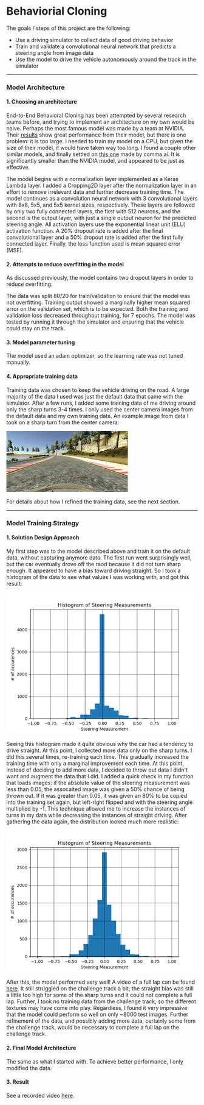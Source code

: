 # Behaviorial Cloning

The goals / steps of this project are the following:
* Use a driving simulator to collect data of good driving behavior 
* Train and validate a convolutional neural network that predicts a steering angle from image data
* Use the model to drive the vehicle autonomously around the track in the simulator




[//]: # (Image References)

[original]: ./image/original_data_histogram.png "Histogram of original data"
[final]: ./image/after_data_augmentation.png "After Data Augmentation"
[center]: ./image/center.jpg "Example Image from Car Center Camera"

---

### Model Architecture

#### 1. Choosing an architecture

End-to-End Behavioral Cloning has been attempted by several research teams before, and trying to implement an architecture on my own would be naive. Perhaps the most famous model was made by a team at NVIDIA. Their [results](https://arxiv.org/pdf/1604.07316.pdf) show great performance from their model, but there is one problem: it is too large. I needed to train my model on a CPU, but given the size of their model, it would have taken way too long. I found a couple other similar models, and finally settled on [this one](https://github.com/commaai/research) made by comma.ai. It is significantly smaller than the NVIDIA model, and appeared to be just as effective.

The model begins with a normalization layer implemented as a Keras Lambda layer. I added a Cropping2D layer after the normalization layer in an effort to remove irrelevant data and further decrease training time. The model continues as a convolution neural network with 3 convolutional layers with 8x8, 5x5, and 5x5 kernel sizes, respectively. These layers are followed by only two fully connected layers, the first with 512 neurons, and the second is the output layer, with just a single output neuron for the predicted steering angle. All activation layers use the exponential linear unit (ELU) activation function. A 20% dropout rate is added after the final convolutional layer and a 50% dropout rate is added after the first fully connected layer. Finally, the loss function used is mean squared error (MSE).


#### 2. Attempts to reduce overfitting in the model

As discussed previously, the model contains two dropout layers in order to reduce overfitting. 

The data was split 80/20 for train/validation to ensure that the model was not overfitting. Training output showed a marginally higher mean squared error on the validation set, which is to be expected. Both the training and validation loss decreased throughout training, for 7 epochs. The model was tested by running it through the simulator and ensuring that the vehicle could stay on the track.

#### 3. Model parameter tuning

The model used an adam optimizer, so the learning rate was not tuned manually.

#### 4. Appropriate training data

Training data was chosen to keep the vehicle driving on the road. A large majority of the data I used was just the default data that came with the simulator. After a few runs, I added some training data of me driving around only the sharp turns 3-4 times. I only used the center camera images from the default data and my own training data. An example image from data I took on a sharp turn from the center camera:

![alt_text][center]

For details about how I refined the training data, see the next section. 

---

### Model Training Strategy

#### 1. Solution Design Approach

My first step was to the model described above and train it on the default data, without capturing anymore data. The first run went surprisingly well, but the car eventually drove off the raod because it did not turn sharp enough. It appeared to have a bias toward driving straight. So I took a histogram of the data to see what values I was working with, and got this result:

![alt_text][original]

Seeing this histogram made it quite obvious why the car had a tendency to drive straight. At this point, I collected more data only on the sharp turns. I did this several times, re-training each time. This gradually increased the training time with only a marginal improvement each time. At this point, instead of deciding to add more data, I decided to throw out data I didn't want and augment the data that I did. I added a quick check in my function that loads images: if the absolute value of the steering measurement was less than 0.05, the assocaited image was given a 50% chance of being thrown out. If it was greater than 0.05, it was given an 80% to be copied into the training set again, but left-right flipped and with the steering angle multiplied by -1. This technique allowed me to increase the instances of turns in my data while decreasing the instances of straight driving. After gathering the data again, the distribution looked much more realistic:

![alt_text][final]

After this, the model performed very well! A video of a full lap can be found [here](./run.mp4). It still struggled on the challenge track a bit; the straight bias was still a little too high for some of the sharp turns and it could not complete a full lap. Further, I took no training data from the challenge track, so the different textures may have come into play. Regardless, I found it very impressive that the model could perform so well on only ~8000 test images. Further refinement of the data, and possibly adding more data, certainly some from the challenge track, would be necessary to complete a full lap on the challenge track.


#### 2. Final Model Architecture
The same as what I started with. To achieve better performance, I only modified the data.

#### 3. Result
See a recorded video [here](./run.mp4).

